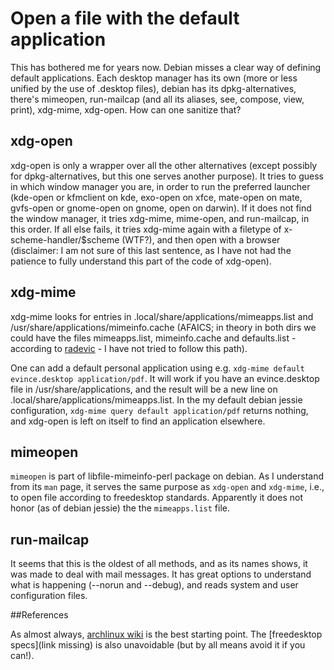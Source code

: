 # Open a file with the default application

This has bothered me for years now. Debian misses a clear way of
defining default applications. Each desktop manager has its own (more
or less unified by the use of .desktop files), debian has its
dpkg-alternatives, there's mimeopen, run-mailcap (and all its aliases,
see, compose, view, print), xdg-mime, xdg-open. How can one sanitize
that?

## xdg-open

xdg-open is only a wrapper over all the other alternatives (except
possibly for dpkg-alternatives, but this one serves another
purpose). It tries to guess in which window manager you are, in order
to run the preferred launcher (kde-open or kfmclient on kde, exo-open
on xfce, mate-open on mate, gvfs-open or gnome-open on gnome, open on
darwin). If it does not find the window manager, it tries xdg-mime,
mime-open, and run-mailcap, in this order. If all else fails, it tries
xdg-mime again with a filetype of x-scheme-handler/$scheme (WTF?), and
then open with a browser (disclaimer: I am not sure of this last
sentence, as I have not had the patience to fully understand this part
of the code of xdg-open).

## xdg-mime

xdg-mime looks for entries in .local/share/applications/mimeapps.list
and /usr/share/applications/mimeinfo.cache (AFAICS; in theory in both
dirs we could have the files mimeapps.list, mimeinfo.cache and
defaults.list - according to
[radevic](http://blog.radevic.com/2012/02/how-to-set-default-apps-aka-how-to-use.html) -
I have not tried to follow this path).

One can add a default personal application using e.g. `xdg-mime default
evince.desktop application/pdf`. It will work if you have an
evince.desktop file in /usr/share/applications, and the result will be
a new line on .local/share/applications/mimeapps.list. In the my
default debian jessie configuration, `xdg-mime query default
application/pdf` returns nothing, and xdg-open is left on itself to
find an application elsewhere.

## mimeopen

`mimeopen` is part of libfile-mimeinfo-perl package on debian. As I
understand from its `man` page, it serves the same purpose as
`xdg-open` and `xdg-mime`, i.e., to open file according to freedesktop
standards. Apparently it does not honor (as of debian jessie) the
the `mimeapps.list` file.

## run-mailcap

It seems that this is the oldest of all methods, and as its names
shows, it was made to deal with mail messages. It has great options to
understand what is happening (--norun and --debug), and reads system
and user configuration files.

##References

As almost always,
[archlinux wiki](https://wiki.archlinux.org/index.php/Default_applications)
is the best starting point. The [freedesktop specs](link missing) is
also unavoidable (but by all means avoid it if you can!).
